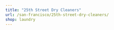 ```yaml
---
title: "25th Street Dry Cleaners"
url: /san-francisco/25th-street-dry-cleaners/
shop: laundry
---
```

